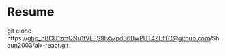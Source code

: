 # Resume




 git clone https://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@github.com/Shaun2003/alx-react.git
